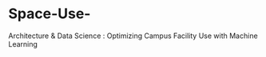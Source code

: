 # Space-Use-
Architecture &amp; Data Science : Optimizing Campus Facility Use with Machine Learning
